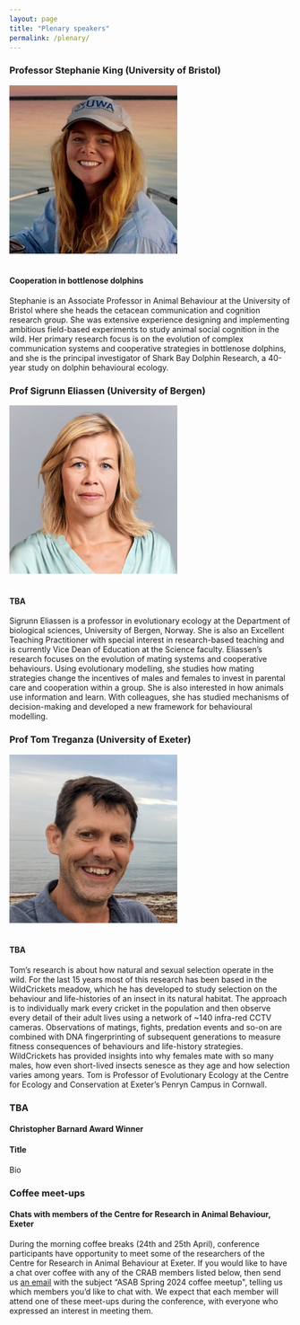```yaml
---
layout: page
title: "Plenary speakers"
permalink: /plenary/
---
```

<h3>Professor Stephanie King (University of Bristol)</h3>

<div style="text-align:left"><img class="image" src="/assets/images/King profile.jpeg" alt="Stephanie King on a boat" width="300" height="300" /></div><br/>

<h4>Cooperation in bottlenose dolphins</h4>
<p>Stephanie is an Associate Professor in Animal Behaviour at the University of Bristol where she heads the cetacean communication and cognition research group. She  was extensive experience designing and implementing ambitious field-based experiments to study animal social cognition in the wild. Her primary research focus is on the evolution of complex communication systems and cooperative strategies in bottlenose dolphins, and she is the principal investigator of Shark Bay Dolphin Research, a 40-year study on dolphin behavioural ecology.</p>

<h3>Prof Sigrunn Eliassen (University of Bergen) </h3>
<div style="text-align:left"><img class="image" src="/assets/images/Eliassen.jpg" alt="Sigrunn Eliaseen" width="300" height="300" /></div><br/>
<h4>TBA</h4>
<p>Sigrunn Eliassen is a professor in evolutionary ecology at the Department of biological sciences, University of Bergen, Norway. She is also an Excellent Teaching Practitioner with special interest in research-based teaching and is currently Vice Dean of Education at the Science faculty. Eliassen’s research focuses on the evolution of mating systems and cooperative behaviours. Using evolutionary modelling, she studies how mating strategies change the incentives of males and females to invest in parental care and cooperation within a group. She is also interested in how animals use information and learn. With colleagues, she has studied mechanisms of decision-making and developed a new framework for behavioural modelling.</p>

<h3>Prof Tom Treganza (University of Exeter)</h3>
<div style="text-align:left"><img class="image" src="/assets/images/Treganza.jpg" alt="Tom Treganza" width="300" height="300" /></div><br/>
<h4>TBA</h4>
<p>Tom’s research is about how natural and sexual selection operate in the wild.  For the last 15 years most of this research has been based in the WildCrickets meadow, which he has developed to study selection on the behaviour and life-histories of an insect in its natural habitat.  The approach is to individually mark every cricket in the population and then observe every detail of their adult lives using a network of ~140 infra-red CCTV cameras.  Observations of matings, fights, predation events and so-on are combined with DNA fingerprinting of subsequent generations to measure fitness consequences of behaviours and life-history strategies.  WildCrickets has provided insights into why females mate with so many males, how even short-lived insects senesce as they age and how selection varies among years. Tom is Professor of Evolutionary Ecology at the Centre for Ecology and Conservation at Exeter’s Penryn Campus in Cornwall.</p>

<h3>TBA</h3>
<h4>Christopher Barnard Award Winner</h4>
<h4>Title</h4>
<p>Bio</p>

<h3>Coffee meet-ups</h3>
<h4>Chats with members of the Centre for Research in Animal Behaviour, Exeter</h4>
<p>During the morning coffee breaks (24th  and 25th April), conference participants have opportunity to meet some of the researchers of the Centre for Research in Animal Behaviour at Exeter.   
If you would like to have a chat over coffee with any of the CRAB members listed below, then send us <a href="mailto:ASABSpring2024@gmail.com" target="_blank">an email</a> with the subject “ASAB Spring 2024 coffee meetup", telling us which members you’d like to chat with. We expect that each member will attend one of these meet-ups during the conference, with everyone who expressed an interest in meeting them. </p>
